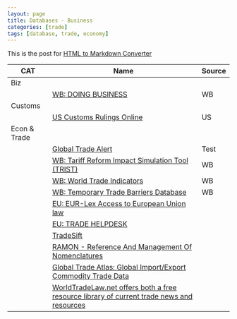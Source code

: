 ```yaml
---
layout: page
title: Databases - Business
categories: [trade]
tags: [database, trade, economy]
---
```

This is the post for [HTML to Markdown Converter](https://www.tablesgenerator.com/markdown_tables)





| CAT                                  | Name                                                                                                                                                                                                             | Source |
|--------------------------------------|------------------------------------------------------------------------------------------------------------------------------------------------------------------------------------------------------------------|--------|
| <span id="biz">Biz</span>            |                                                                                                                                                                                                                  |        |
|                                      | [WB: DOING BUSINESS](http://www.doingbusiness.org/)                                                                                                                                                              | WB     |
| <span id="customs">Customs</span>    |                                                                                                                                                                                                                  |        |
|                                      | [US Customs Rulings Online](https://rulings.cbp.gov/)                                                                                                                                                            | US     |
| <span id="trade">Econ & Trade</span> |                                                                                                                                                                                                                  |        |
|                                      | [Global Trade Alert](http://www.globaltradealert.org/)                                                                                                                                                           | Test   |
|                                      | [WB: Tariff Reform Impact Simulation Tool (TRIST)](http://web.worldbank.org/WBSITE/EXTERNAL/TOPICS/TRADE/0,,contentMDK:21537281~isCURL:Y~pagePK:210058~piPK:210062~theSitePK:239071,00.html)                     | WB     |
|                                      | [WB: World Trade Indicators](http://web.worldbank.org/WBSITE/EXTERNAL/TOPICS/TRADE/0,,contentMDK:22421950~pagePK:148956~piPK:216618~theSitePK:239071,00.html)                                                    | WB     |
|                                      | [WB: Temporary Trade Barriers Database](http://econ.worldbank.org/WBSITE/EXTERNAL/EXTDEC/EXTRESEARCH/EXTPROGRAMS/EXTTRADERESEARCH/0,,contentMDK:22561572~pagePK:64168182~piPK:64168060~theSitePK:544849,00.html) | WB     |
|                                      | [EU: EUR-Lex Access to European Union law](http://eur-lex.europa.eu/homepage.html;ELX_SESSIONID=np3vJy0TxnvqGTbQ9pGVppgPn5Wz1MhftVvSklXLTHJ1Yhx0V1tn!1478864509)                                                 |        |
|                                      | [EU: TRADE HELPDESK](http://trade.ec.europa.eu/tradehelp/)                                                                                                                                                       |        |
|                                      | [TradeSift](http://www.tradesift.com/default.aspx)                                                                                                                                                               |        |
|                                      | [RAMON - Reference And Management Of Nomenclatures](http://ec.europa.eu/eurostat/ramon/index.cfm?TargetUrl=DSP_PUB_WELC)                                                                                         |        |
|                                      | [Global Trade Atlas: Global Import/Export Commodity Trade Data](https://ihsmarkit.com/products/maritime-global-trade-atlas.html)                                                                                 |        |
|                                      | [WorldTradeLaw.net offers both a free resource library of current trade news and resources](http://www.worldtradelaw.net/index.php)                                                                              |        |
